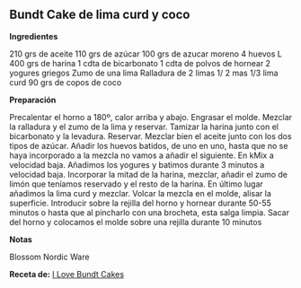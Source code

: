 ## Bundt Cake de lima curd y coco

**Ingredientes**

210 grs de aceite
110 grs de azúcar
100 grs de azucar moreno
4 huevos L
400 grs de harina
1 cdta de bicarbonato
1 cdta de polvos de hornear
2 yogures griegos
Zumo de una lima
Ralladura de 2 limas
1/ 2 mas 1/3 lima curd
90 grs de copos de coco

**Preparación**

Precalentar el horno a 180º, calor arriba y abajo.
Engrasar el molde.
Mezclar la ralladura y el zumo de la lima y reservar.
Tamizar la harina junto con el bicarbonato y la levadura. Reservar.
Mezclar bien el aceite junto con los dos tipos de azúcar.
Añadir los huevos batidos, de uno en uno, hasta que no se haya incorporado a la mezcla no vamos a añadir el siguiente.
En kMix a velocidad baja.
Añadimos los yogures y batimos durante 3 minutos a velocidad baja.
Incorporar la mitad de la harina, mezclar, añadir el zumo de limón que teníamos reservado y el resto de la harina.
En último lugar añadimos la lima curd y mezclar.
Volcar la mezcla en el molde, alisar la superficie.
Introducir sobre la rejilla del horno y hornear durante 50-55 minutos o hasta que al pincharlo con una brocheta, esta salga limpia.
Sacar del horno y colocamos el molde sobre una rejilla durante 10 minutos

**Notas**

Blossom Nordic Ware

**Receta de:** [I Love Bundt Cakes](http://ilovebundtcakes.blogspot.com.es/2014/10/lime-curd-coconut-bundt-cake.html)